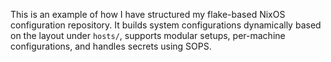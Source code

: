 This is an example of how I have structured my flake-based NixOS configuration
repository. It builds system configurations dynamically based on the layout
under `hosts/`, supports modular setups, per-machine configurations, and
handles secrets using SOPS.

